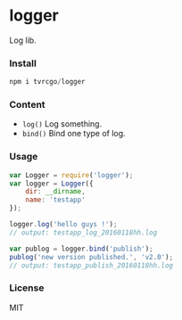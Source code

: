 # logger
Log lib.

### Install
```js
npm i tvrcgo/logger
```

### Content
- `log()` Log something.
- `bind()` Bind one type of log.

### Usage
```js
var Logger = require('logger');
var logger = Logger({
    dir: __dirname,
    name: 'testapp'
});

logger.log('hello guys !');
// output: testapp_log_20160118hh.log

var publog = logger.bind('publish');
publog('new version published.', 'v2.0');
// output: testapp_publish_20160118hh.log
```

### License
MIT
